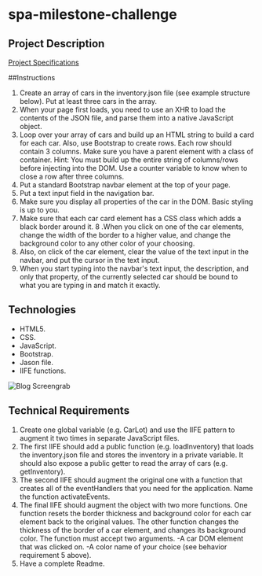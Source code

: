 # spa-milestone-challenge

## Project Description
[Project Specifications](https://github.com/nss-evening-cohort-05/spa-milestone-challenge-Sanyyouisf/blob/master/instructions.md)

##Instructions

1. Create an array of cars in the inventory.json file (see example structure below). Put at least three cars in the array.
2. When your page first loads, you need to use an XHR to load the contents of the JSON file, and parse them into a native JavaScript object.
3. Loop over your array of cars and build up an HTML string to build a card for each car. Also, use Bootstrap to create rows. Each row should contain 3 columns. Make sure you have a parent element with a class of container. Hint: You must build up the entire string of columns/rows before injecting into the DOM. Use a counter variable to know when to close a row after three columns.
4. Put a standard Bootstrap navbar element at the top of your page.
5. Put a text input field in the navigation bar.
6. Make sure you display all properties of the car in the DOM. Basic styling is up to you.
7. Make sure that each car card element has a CSS class which adds a black border around it.
8 .When you click on one of the car elements, change the width of the border to a higher value, and change the background color to any other color of your choosing.
9. Also, on click of the car element, clear the value of the text input in the navbar, and put the cursor in the text input.
10. When you start typing into the navbar's text input, the description, and only that property, of the currently selected car should be bound to what you are typing in and match it exactly.

## Technologies

- HTML5.
- CSS.
- JavaScript.
- Bootstrap.
- Jason file.
- IIFE functions.

![Blog Screengrab]()

## Technical Requirements

1. Create one global variable (e.g. CarLot) and use the IIFE pattern to augment it two times in separate JavaScript files.
2. The first IIFE should add a public function (e.g. loadInventory) that loads the inventory.json file and stores the inventory in a private variable. It should also expose a public getter to read the array of cars (e.g. getInventory).
3. The second IIFE should augment the original one with a function that creates all of the eventHandlers that you need for the application. Name the function activateEvents.
4. The final IIFE should augment the object with two more functions. One function resets the border thickness and background color for each car element back to the original values. The other function changes the thickness of the border of a car element, and changes its background color. The function must accept two arguments.
-A car DOM element that was clicked on.
-A color name of your choice (see behavior requirement 5 above).
5. Have a complete Readme. 















